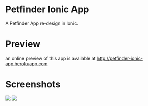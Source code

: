 # Petfinder Ionic App

A Petfinder App re-design in Ionic.

# Preview

an online preview of this app is available at http://petfinder-ionic-app.herokuapp.com

# Screenshots
![](https://preview.ibb.co/mT4erQ/app_1.jpg)
![](https://preview.ibb.co/dqKqy5/app_2.jpg)

